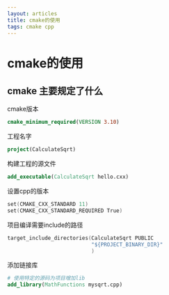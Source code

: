 ```yaml
---
layout: articles
title: cmake的使用
tags: cmake cpp
---
```

# cmake的使用

## cmake 主要规定了什么

cmake版本
```cmake
cmake_minimum_required(VERSION 3.10) 
```

工程名字
```cmake
project(CalculateSqrt) 
```

构建工程的源文件
```cmake
add_executable(CalculateSqrt hello.cxx) 
```

设置cpp的版本
```cpp
set(CMAKE_CXX_STANDARD 11) 
set(CMAKE_CXX_STANDARD_REQUIRED True) 

```

项目编译需要include的路径
```cpp
target_include_directories(CalculateSqrt PUBLIC 
                           "${PROJECT_BINARY_DIR}" 
                           ) 
```

添加链接库
```cmake
# 使用特定的源码为项目增加lib 
add_library(MathFunctions mysqrt.cpp) 
```

